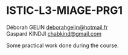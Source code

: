 # ISTIC-L3-MIAGE-PRG1

Déborah GELIN <deborahgelin@hotmail.fr>  
Gaspard KINDJI <chabkind@gmail.com>  
  
Some practical work done during the course.
